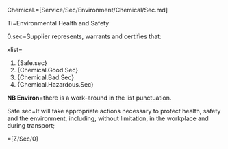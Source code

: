 Chemical.=[Service/Sec/Environment/Chemical/Sec.md]

Ti=Environmental Health and Safety

0.sec=Supplier represents, warrants and certifies that:

xlist=<ol><li>{Safe.sec}</li><li>{Chemical.Good.Sec}</li><li>{Chemical.Bad.Sec}</li><li>{Chemical.Hazardous.Sec}</li></ol>

<b>NB Environ</b>=there is a work-around in the list punctuation.

Safe.sec=It will take appropriate actions necessary to protect health, safety and the environment, including, without limitation, in the workplace and during transport;
		  
=[Z/Sec/0]